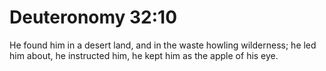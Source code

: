 # Deuteronomy 32:10

He found him in a desert land, and in the waste howling wilderness; he led him about, he instructed him, he kept him as the apple of his eye.